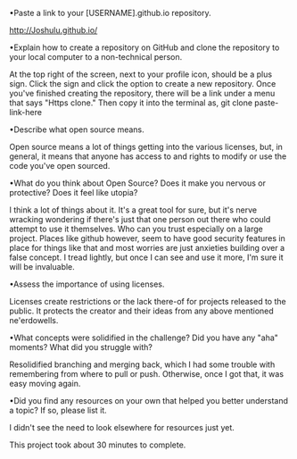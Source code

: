 

•Paste a link to your [USERNAME].github.io repository.

  http://Joshulu.github.io/
  
•Explain how to create a repository on GitHub and clone the repository to your local computer to a non-technical person.

  At the top right of the screen, next to your profile icon, should be a plus sign.  Click the sign and click the option to create a new repository.  Once you've finished creating the repository, there will be a link under a menu that says "Https clone."  Then copy it into the terminal as, git clone paste-link-here
  
•Describe what open source means.

  Open source means a lot of things getting into the various licenses, but, in general, it means that anyone has access to and rights to modify or use the code you've open sourced.
  
•What do you think about Open Source? Does it make you nervous or protective? Does it feel like utopia?

  I think a lot of things about it.  It's a great tool for sure, but it's nerve wracking wondering if there's just that one person out there who could attempt to use it themselves.  Who can you trust especially on a large project.  Places like github however, seem to have good security features in place for things like that and most worries are just  anxieties building over a false concept.  I tread lightly, but once I can see and use it more, I'm sure it will be invaluable.
  
•Assess the importance of using licenses.

Licenses create restrictions or the lack there-of for projects released to the public.  It protects the creator and their ideas from any above mentioned ne'erdowells.

•What concepts were solidified in the challenge? Did you have any "aha" moments? What did you struggle with?

  Resolidified branching and merging back, which I had some trouble with remembering from where to pull or push.   Otherwise, once I got that, it was easy moving again.
  
•Did you find any resources on your own that helped you better understand a topic? If so, please list it.

  I didn't see the need to look elsewhere for resources just yet.
  
This project took about 30 minutes to complete.